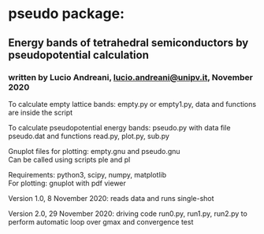 # pseudo package:

## Energy bands of tetrahedral semiconductors by pseudopotential calculation

### written by Lucio Andreani, lucio.andreani@unipv.it, November 2020

To calculate empty lattice bands: empty.py or empty1.py, data and functions are inside the script

To calculate pseudopotential energy bands: pseudo.py with data file pseudo.dat and functions read.py, plot.py, sub.py

Gnuplot files for plotting: empty.gnu and pseudo.gnu<br>
Can be called using scripts ple and pl

Requirements: python3, scipy, numpy, matplotlib<br>
For plotting: gnuplot with pdf viewer

Version 1.0, 8 November 2020: reads data and runs single-shot

Version 2.0, 29 November 2020: driving code run0.py, run1.py, run2.py to perform automatic loop over gmax and convergence test
